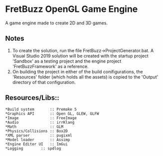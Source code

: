 # **FretBuzz OpenGL Game Engine**

A game engine made to create 2D and 3D games.

## **Notes**
1. To create the solution, run the file FretBuzz->ProjectGenerator.bat. A Visual Studio 2019 solution will be created with the startup project 'Sandbox' as a testing project and the engine project 'FretBuzzFramework' as a reference.
1. On building the project in either of the build conifigurations, the 'Resources' folder (which holds all the assets) is copied to the 'Output' directory of that configuration.

## **Resources/Libs::**
	*Build system		:: Premake 5
	*Graphics API 		:: Open GL, GLEW, GLFW
	*Image        		:: FreeImage
	*Audio        		:: irrKlang
	*Math         		:: GLM
	*Physics/Collisions	:: Box2D 
	*XML parser 		:: pugixml
	*Model loader 		:: Assimp
	*Engine Editor UI 	:: ImGui
	*Logging		:: spdlog
